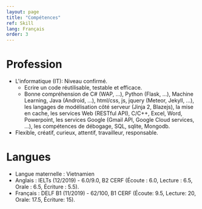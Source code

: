 ```yaml
---
layout: page
title: "Compétences"
ref: Skill
lang: Français
order: 3
---
```

# Profession
* L'informatique (IT): Niveau confirmé. 
    * Ecrire un code réutilisable, testable et efficace.
    * Bonne compréhension de C# (WAP, ...), Python (Flask, ...), Machine Learning, Java (Android, ...), html/css, js, jquery (Meteor, Jekyll, ...), les langages de modélisation côté serveur (Jinja 2, Blazejs), la mise en cache, les services Web (RESTful API), C/C++, Excel, Word, Powerpoint, les services Google (Gmail API, Google Cloud services, ...), les compétences de débogage, SQL, sqlite, Mongodb.
* Flexible, créatif, curieux, attentif, travailleur, responsable.

# Langues
* Langue maternelle : Vietnamien
* Anglais : IELTs (12/2019) - 6.0/9.0, B2 CERF (Écoute : 6.0, Lecture : 6.5, Orale : 6.5, Écriture : 5.5).
* Français : DELF B1 (11/2019) - 62/100, B1 CERF (Écoute: 9.5, Lecture: 20, Orale: 17.5, Écriture: 15).


